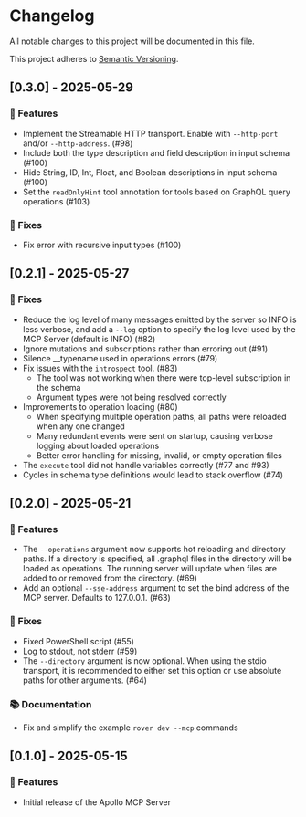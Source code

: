 # Changelog

All notable changes to this project will be documented in this file.

This project adheres to [Semantic Versioning](https://semver.org/spec/v2.0.0.html).

## [0.3.0] - 2025-05-29

### 🚀 Features

- Implement the Streamable HTTP transport. Enable with `--http-port` and/or `--http-address`. (#98)
- Include both the type description and field description in input schema (#100)
- Hide String, ID, Int, Float, and Boolean descriptions in input schema (#100)
- Set the `readOnlyHint` tool annotation for tools based on GraphQL query operations (#103)

### 🐛 Fixes

- Fix error with recursive input types (#100)

## [0.2.1] - 2025-05-27

### 🐛 Fixes

- Reduce the log level of many messages emitted by the server so INFO is less verbose, and add a `--log` option to specify the log level used by the MCP Server (default is INFO) (#82)
- Ignore mutations and subscriptions rather than erroring out (#91)
- Silence __typename used in operations errors (#79)
- Fix issues with the `introspect` tool. (#83)
  - The tool was not working when there were top-level subscription in the schema
  - Argument types were not being resolved correctly
- Improvements to operation loading (#80)
  - When specifying multiple operation paths, all paths were reloaded when any one changed
  - Many redundant events were sent on startup, causing verbose logging about loaded operations
  - Better error handling for missing, invalid, or empty operation files
- The `execute` tool did not handle variables correctly (#77 and #93)
- Cycles in schema type definitions would lead to stack overflow (#74)

## [0.2.0] - 2025-05-21

### 🚀 Features

- The `--operations` argument now supports hot reloading and directory paths. If a directory is specified, all .graphql files in the directory will be loaded as operations. The running server will update when files are added to or removed from the directory. (#69)
- Add an optional `--sse-address` argument to set the bind address of the MCP server. Defaults to 127.0.0.1. (#63)

### 🐛 Fixes

- Fixed PowerShell script (#55)
- Log to stdout, not stderr (#59)
- The `--directory` argument is now optional. When using the stdio transport, it is recommended to either set this option or use absolute paths for other arguments. (#64)

### 📚 Documentation

- Fix and simplify the example `rover dev --mcp` commands

## [0.1.0] - 2025-05-15

### 🚀 Features

- Initial release of the Apollo MCP Server
